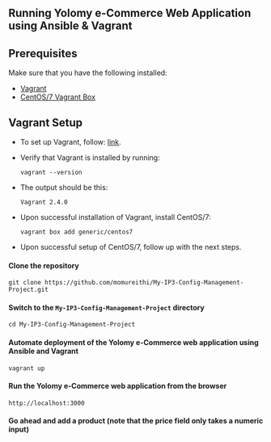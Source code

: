 ## Running Yolomy e-Commerce Web Application using Ansible & Vagrant

## Prerequisites

Make sure that you have the following installed:

- [Vagrant](https://developer.hashicorp.com/vagrant/downloads)
- [CentOS/7 Vagrant Box](https://app.vagrantup.com/centos/boxes/7)

## Vagrant Setup

- To set up Vagrant, follow: [link](https://developer.hashicorp.com/vagrant/downloads).

- Verify that Vagrant is installed by running:
  
  ```vagrant --version```

- The output should be this:
  
  ```Vagrant 2.4.0```

- Upon successful installation of Vagrant, install CentOS/7:
  
  ```vagrant box add generic/centos7```

- Upon successful setup of CentOS/7, follow up with the next steps.

#### Clone the repository

```git clone https://github.com/momureithi/My-IP3-Config-Management-Project.git```

#### Switch to the `My-IP3-Config-Management-Project` directory

```cd My-IP3-Config-Management-Project```

#### Automate deployment of the Yolomy e-Commerce web application using Ansible and Vagrant

 ```vagrant up```

#### Run the Yolomy e-Commerce web application from the browser

```http://localhost:3000```

#### Go ahead and add a product (note that the price field only takes a numeric input)